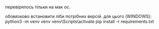 перевірялось тільки на мак ос.

обовязково встановити ліби потрібних версій.
для цього (WINDOWS):
python3 -m venv venv
venv\Scripts\activate
pip install -r requirements.txt